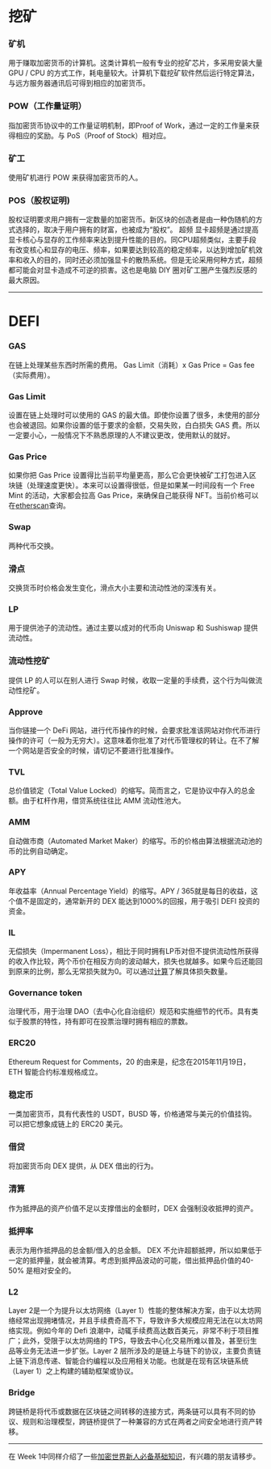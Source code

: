 # 挖矿
### 矿机
用于赚取加密货币的计算机。这类计算机一般有专业的挖矿芯片，多采用安装大量 GPU / CPU 的方式工作，耗电量较大。计算机下载挖矿软件然后运行特定算法，与远方服务器通讯后可得到相应的加密货币。
### POW（工作量证明）
指加密货币协议中的工作量证明机制，即Proof of Work，通过一定的工作量来获得相应的奖励。与 PoS（Proof of Stock）相对应。
### 矿工
使用矿机进行 POW 来获得加密货币的人。
### POS（股权证明)
股权证明要求用户拥有一定数量的加密货币。新区块的创造者是由一种伪随机的方式选择的，取决于用户拥有的财富，也被成为“股权”。
超频
显卡超频是通过提高显卡核心与显存的工作频率来达到提升性能的目的。同CPU超频类似，主要手段有改变核心和显存的电压、频率，如果要达到较高的稳定频率，以达到增加矿机效率和收入的目的，同时还必须加强显卡的散热系统。但是无论采用何种方式，超频都可能会对显卡造成不可逆的损害。这也是电脑 DIY 圈对矿工圈产生强烈反感的最大原因。
****
# DEFI
### GAS
在链上处理某些东西时所需的费用。
Gas Limit（消耗）x Gas Price = Gas fee（实际费用）。
### Gas Limit
设置在链上处理时可以使用的 GAS 的最大值。即使你设置了很多，未使用的部分也会被退回。如果你设置的低于要求的金额，交易失败，白白损失 GAS 费。所以一定要小心，一般情况下不熟悉原理的人不建议更改，使用默认的就好。
### Gas Price
如果你把 Gas Price 设置得比当前平均量更高，那么它会更快被矿工打包进入区块链（处理速度更快）。本来可以设置得很低，但是如果某一时间段有一个 Free Mint 的活动，大家都会拉高 Gas Price，来确保自己能获得 NFT。当前价格可以在[etherscan](https://etherscan.io/gastracker)查询。
### Swap
两种代币交换。
### 滑点
交换货币时价格会发生变化，滑点大小主要和流动性池的深浅有关。
### LP
用于提供池子的流动性。通过主要以成对的代币向 Uniswap 和 Sushiswap 提供流动性。
### 流动性挖矿
提供 LP 的人可以在别人进行 Swap 时候，收取一定量的手续费，这个行为叫做流动性挖矿。
### Approve
当你链接一个 DeFi 网站，进行代币操作的时候，会要求批准该网站对你代币进行操作的许可（一般为无穷大）。这意味着你批准了对代币管理权的转让。在不了解一个网站是否安全的时候，请切记不要进行批准操作。
### TVL
总价值锁定（Total Value Locked）的缩写。简而言之，它是协议中存入的总金额。由于杠杆作用，借贷系统往往比 AMM 流动性池大。
### AMM
自动做市商（Automated Market Maker）的缩写。币的价格由算法根据流动池的币的比例自动确定。
### APY
年收益率（Annual Percentage Yield）的缩写。APY / 365就是每日的收益，这个值不是固定的，通常新开的 DEX 能达到1000%的回报，用于吸引 DEFI 投资的资金。
### IL
无偿损失（Impermanent Loss），相比于同时拥有LP币对但不提供流动性所获得的收入作比较，两个币价在相反方向的波动越大，损失也就越多。如果今后还能回到原来的比例，那么无常损失就为0。可以通过[计算](https://mycointool.com/ImpermanentLoss)了解具体损失数量。
### Governance token
治理代币，用于治理 DAO（去中心化自治组织）规范和实施细节的代币。具有类似于股票的特性，持有即可在投票治理时拥有相应的票数。
### ERC20
Ethereum Request for Comments，20 的由来是，纪念在2015年11月19日，ETH 智能合约标准规格成立。
### 稳定币
一类加密货币，具有代表性的 USDT，BUSD 等，价格通常与美元的价值挂钩。可以把它想象成链上的 ERC20 美元。
### 借贷
将加密货币向 DEX 提供，从 DEX 借出的行为。
### 清算
作为抵押品的资产价值不足以支撑借出的金额时，DEX 会强制没收抵押的资产。
### 抵押率
表示为用作抵押品的总金额/借入的总金额。 DEX 不允许超额抵押，所以如果低于一定的抵押量，就会被清算。考虑到抵押品波动的可能，借出抵押品价值的40-50% 是相对安全的。
### L2
Layer 2是一个为提升以太坊网络（Layer 1）性能的整体解决方案，由于以太坊网络经常出现拥堵情况，并且手续费奇高不下，导致许多大规模应用无法在以太坊网络实现。例如今年的 Defi 浪潮中，动辄手续费高达数百美元，非常不利于项目推广；此外，受限于以太坊网络的 TPS，导致去中心化交易所难以普及，甚至衍生品等业务无法进一步扩张。Layer 2 层所涉及的是链上与链下的协议，主要负责链上链下消息传递、智能合约编程以及应用相关功能。也就是在现有区块链系统（Layer 1）之上构建的辅助框架或协议。
### Bridge
跨链桥是将代币或数据在区块链之间转移的连接方式，两条链可以具有不同的协议、规则和治理模型，跨链桥提供了一种兼容的方式在两者之间安全地进行资产转移。
****
在 Week 1中同样介绍了一些[加密世界新人必备基础知识](https://github.com/Pitofi/CryptoWikiProject/blob/main/%E5%8A%A0%E5%AF%86%E4%B8%96%E7%95%8C%E6%96%B0%E4%BA%BA%E5%BF%85%E5%A4%87%E5%9F%BA%E7%A1%80%E7%9F%A5%E8%AF%86.md)，有兴趣的朋友请移步。
